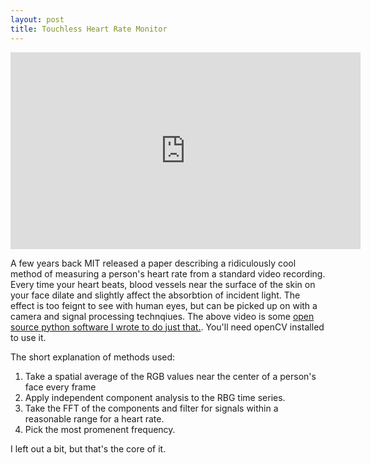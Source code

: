 ```yaml
---
layout: post
title: Touchless Heart Rate Monitor
---
```


<iframe width="560" height="315" src="https://www.youtube.com/embed/ciPy2Ac-Hbc#t=30s" frameborder="0" allowfullscreen></iframe>

A few years back MIT released a paper describing a ridiculously cool method of measuring a person's heart rate from a standard video recording. Every time your heart beats, blood vessels near the surface of the skin on your face dilate and slightly affect the absorbtion of incident light. The effect is too feignt to see with human eyes, but can be picked up on with a camera and signal processing technqiues. The above video is some [open source python software I wrote to do just that.](https://github.com/dwieker/FaceTrack). You'll need openCV installed to use it.

The short explanation of methods used:
1. Take a spatial average of the RGB values near the center of a person's face every frame  
2. Apply independent component analysis to the RBG time series.  
3. Take the FFT of the components and filter for signals within a reasonable range for a heart rate.  
4. Pick the most promenent frequency.  

I left out a bit, but that's the core of it. 


